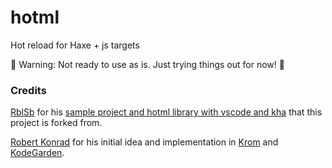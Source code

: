 # hotml

Hot reload for Haxe + js targets

🚨 Warning: Not ready to use as is. Just trying things out for now! 🚨

### Credits

[RblSb](https://github.com/RblSb) for his [sample project and hotml library with vscode and kha](https://github.com/RblSb/KhaHotReload) that this project is forked from.

[Robert Konrad](https://github.com/RobDangerous) for his initial idea and implementation in [Krom](https://github.com/Kode/Krom) and [KodeGarden](https://github.com/Kode/KodeGarden).
